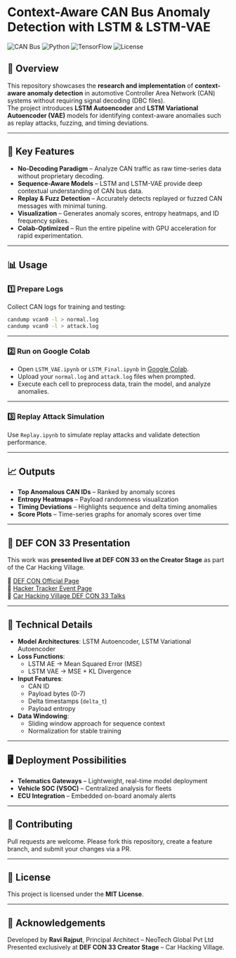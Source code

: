 
# **Context-Aware CAN Bus Anomaly Detection with LSTM & LSTM-VAE**

![CAN Bus](https://img.shields.io/badge/CAN%20Bus-Security-blue) ![Python](https://img.shields.io/badge/Python-3.8%2B-green) ![TensorFlow](https://img.shields.io/badge/TensorFlow-2.x-orange) ![License](https://img.shields.io/badge/License-MIT-purple)

## **📌 Overview**

This repository showcases the **research and implementation** of **context-aware anomaly detection** in automotive Controller Area Network (CAN) systems without requiring signal decoding (DBC files).  
The project introduces **LSTM Autoencoder** and **LSTM Variational Autoencoder (VAE)** models for identifying context-aware anomalies such as replay attacks, fuzzing, and timing deviations.

---

## **🚀 Key Features**

- **No-Decoding Paradigm** – Analyze CAN traffic as raw time-series data without proprietary decoding.  
- **Sequence-Aware Models** – LSTM and LSTM-VAE provide deep contextual understanding of CAN bus data.  
- **Replay & Fuzz Detection** – Accurately detects replayed or fuzzed CAN messages with minimal tuning.  
- **Visualization** – Generates anomaly scores, entropy heatmaps, and ID frequency spikes.  
- **Colab-Optimized** – Run the entire pipeline with GPU acceleration for rapid experimentation.

---

## **📊 Usage**

### **1️⃣ Prepare Logs**
Collect CAN logs for training and testing:
```bash
candump vcan0 -l > normal.log
candump vcan0 -l > attack.log
```

---

### **2️⃣ Run on Google Colab**
- Open `LSTM_VAE.ipynb` or `LSTM_Final.ipynb` in [Google Colab](https://colab.research.google.com/).  
- Upload your `normal.log` and `attack.log` files when prompted.  
- Execute each cell to preprocess data, train the model, and analyze anomalies.

---

### **3️⃣ Replay Attack Simulation**
Use `Replay.ipynb` to simulate replay attacks and validate detection performance.

---

## **📈 Outputs**

- **Top Anomalous CAN IDs** – Ranked by anomaly scores  
- **Entropy Heatmaps** – Payload randomness visualization  
- **Timing Deviations** – Highlights sequence and delta timing anomalies  
- **Score Plots** – Time-series graphs for anomaly scores over time  

---

## **🎤 DEF CON 33 Presentation**

This work was **presented live at DEF CON 33 on the Creator Stage** as part of the Car Hacking Village.  

🔗 [DEF CON Official Page](https://defcon.org/html/defcon-33/dc-33-creator-talks.html#content_60261)  
🔗 [Hacker Tracker Event Page](https://hackertracker.app/event/?conf=DEFCON33&event=61539)  
🔗 [Car Hacking Village DEF CON 33 Talks](https://www.carhackingvillage.com/defcon-33-talks)

---

## **🔬 Technical Details**

- **Model Architectures**: LSTM Autoencoder, LSTM Variational Autoencoder  
- **Loss Functions**:  
  - LSTM AE → Mean Squared Error (MSE)  
  - LSTM VAE → MSE + KL Divergence  
- **Input Features**:  
  - CAN ID  
  - Payload bytes (0-7)  
  - Delta timestamps (`delta_t`)  
  - Payload entropy  
- **Data Windowing**:  
  - Sliding window approach for sequence context  
  - Normalization for stable training  

---

## **🖥 Deployment Possibilities**

- **Telematics Gateways** – Lightweight, real-time model deployment  
- **Vehicle SOC (VSOC)** – Centralized analysis for fleets  
- **ECU Integration** – Embedded on-board anomaly alerts  

---

## **🤝 Contributing**

Pull requests are welcome. Please fork this repository, create a feature branch, and submit your changes via a PR.

---

## **📜 License**

This project is licensed under the **MIT License**.  

---

## **🙌 Acknowledgements**

Developed by **Ravi Rajput**, Principal Architect – NeoTech Global Pvt Ltd  
Presented exclusively at **DEF CON 33 Creator Stage** – Car Hacking Village.  
